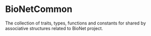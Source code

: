 # BioNetCommon
The collection of traits, types, functions and constants for shared by associative structures related to BioNet project.
